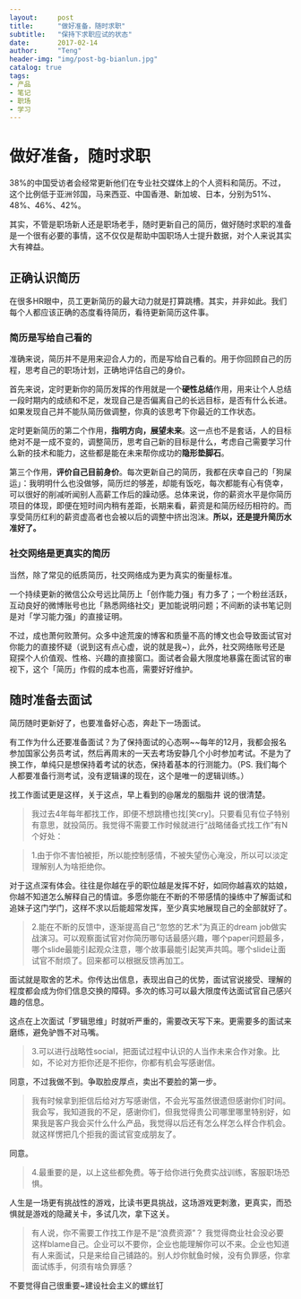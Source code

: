 ```yaml
---
layout:     post
title:      "做好准备，随时求职"
subtitle:   "保持下求职应试的状态"
date:       2017-02-14
author:     "Teng"
header-img: "img/post-bg-bianlun.jpg"
catalog: true
tags:
- 产品
- 笔记
- 职场
- 学习
---
```


# 做好准备，随时求职

38%的中国受访者会经常更新他们在专业社交媒体上的个人资料和简历。不过，这个比例低于亚洲邻国，马来西亚、中国香港、新加坡、日本，分别为51%、48%、46%、42%。

其实，不管是职场新人还是职场老手，随时更新自己的简历，做好随时求职的准备是一个很有必要的事情，这不仅仅是帮助中国职场人士提升数据，对个人来说其实大有裨益。

## 正确认识简历

在很多HR眼中，员工更新简历的最大动力就是打算跳槽。其实，并非如此。我们每个人都应该正确的态度看待简历，看待更新简历这件事。

### 简历是写给自己看的

准确来说，简历并不是用来迎合人力的，而是写给自己看的。用于你回顾自己的历程，思考自己的职场计划，正确地评估自己的身价。

首先来说，定时更新你的简历发挥的作用就是一个**硬性总结**作用，用来让个人总结一段时期内的成绩和不足，发现自己是否偏离自己的长远目标，是否有什么长进。如果发现自己并不能队简历做调整，你真的该思考下你最近的工作状态。

定时更新简历的第二个作用，**指明方向，展望未来**。这一点也不是套话，人的目标绝对不是一成不变的，调整简历，思考自己新的目标是什么，考虑自己需要学习什么新的技术和能力，这些都是能在未来帮你成功的**隐形垫脚石**。

第三个作用，**评价自己目前身价**。每次更新自己的简历，我都在庆幸自己的「狗屎运」：我明明什么也没做够，简历烂的够差，却能有饭吃，每次都能有心有侥幸，可以很好的削减听闻别人高薪工作后的躁动感。总体来说，你的薪资水平是你简历项目的体现，即便在短时间内稍有差距，长期来看，薪资是和简历经历相符的。而享受简历红利的薪资虚高者也会被以后的调整中挤出泡沫。**所以，还是提升简历水准好了。**


### 社交网络是更真实的简历

当然，除了常见的纸质简历，社交网络成为更为真实的衡量标准。

一个持续更新的微信公众号远比简历上「创作能力强」有力多了；一个粉丝活跃，互动良好的微博账号也比「熟悉网络社交」更加能说明问题；不间断的读书笔记则是对「学习能力强」的直接证明。

不过，成也萧何败萧何。众多中途荒废的博客和质量不高的博文也会导致面试官对你能力的直接怀疑（说到这有点心虚，说的就是我~），此外，社交网络账号还是窥探个人价值观、性格、兴趣的直接窗口。面试者会最大限度地暴露在面试官的审视下，这个「简历」作假的成本也高，需要好好维护。


## 随时准备去面试

简历随时更新好了，也要准备好心态，奔赴下一场面试。

有工作为什么还要准备面试？为了保持面试的心态啊~~每年的12月，我都会报名参加国家公务员考试，然后再周末的一天去考场安静几个小时参加考试。不是为了换工作，单纯只是想保持着考试的状态，保持着基本的行测能力。（PS. 我们每个人都要准备行测考试，没有逻辑课的现在，这个是唯一的逻辑训练。）

找工作面试更是这样，关于这点，早上看到的@屠龙的胭脂井 说的很清楚。

>  我过去4年每年都找工作，即便不想跳槽也找[笑cry]。只要看见有位子特别有意思，就投简历。我觉得不需要工作时候就进行“战略储备式找工作”有N个好处：

> 1.由于你不害怕被拒，所以能控制感情，不被失望伤心淹没，所以可以淡定理解别人为啥拒绝你。

对于这点深有体会。往往是你越在乎的职位越是发挥不好，如同你越喜欢的姑娘，你越不知道怎么解释自己的情谊。多愿你能在不断的不带感情的操练中了解面试和追妹子这门学门，这样不求以后能超常发挥，至少真实地展现自己的全部就好了。

> 2.能在不断的反馈中，逐渐提高自己“忽悠的艺术”为真正的dream job做实战演习。可以观察面试官对你简历哪句话最感兴趣，哪个paper问题最多，哪个slide最能引起观众注意，哪个故事最能引起笑声共鸣。哪个slide让面试官不耐烦了。回来都可以根据反馈再加工。

面试就是取舍的艺术。你传达出信息，表现出自己的优势，面试官说接受、理解的程度都会成为你们信息交换的障碍。多次的练习可以最大限度传达面试官自己感兴趣的信息。

这点在上次面试「罗辑思维」时就听严重的，需要改天写下来。更需要多的面试来磨练，避免驴唇不对马嘴。

> 3.可以进行战略性social，把面试过程中认识的人当作未来合作对象。比如，不论对方拒你还是不拒你，你都有机会写感谢信。

同意，不过我做不到。争取脸皮厚点，卖出不要脸的第一步。

> 我有时候拿到拒信后给对方写感谢信，不会光写虽然很遗但感谢你们时间。我会写，我知道我的不足，感谢你们，但我觉得贵公司哪里哪里特别好，如果我是客户我会买什么什么产品，我觉得以后还有怎么样怎么样合作机会。就这样愣把几个拒我的面试官变成朋友了。

同意。

> 4.最重要的是，以上这些都免费。等于给你进行免费实战训练，客服职场恐惧。

人生是一场更有挑战性的游戏，比读书更具挑战，这场游戏更刺激，更真实，而恐惧就是游戏的隐藏关卡，多试几次，拿下这关。

> 有人说，你不需要工作找工作是不是“浪费资源”？ 我觉得商业社会没必要这样blame自己。企业可以不要你，企业也能理解你可以不来。企业也知道有人来面试，只是来给自己铺路的。别人炒你鱿鱼时候，没有负罪感，你拿面试练手，何须有啥负罪感？

不要觉得自己很重要~建设社会主义的螺丝钉
